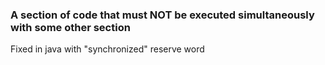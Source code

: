 ### A section of code that must NOT be executed simultaneously with some other section

Fixed in java with "synchronized" reserve word

